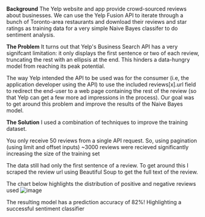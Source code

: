 **Background**
The Yelp website and app provide crowd-sourced reviews about businesses. We can use the Yelp Fusion API to iterate through a bunch of Toronto-area restaurants and download their reviews and star ratings as training data for a very simple Naive Bayes classifer to do sentiment analysis.

**The Problem**
It turns out that Yelp's Business Search API has a very signifcant limitation: it only displays the first sentence or two of each review, truncating the rest with an ellipsis at the end. This hinders a data-hungry model from reaching its peak potential.

The way Yelp intended the API to be used was for the consumer (i.e, the application developer using the API) to use the included reviews[x].url field to redirect the end-user to a web page containing the rest of the review (so that Yelp can get a few more ad impressions in the process). Our goal was to get around this problem and improve the results of the Naive Bayes model.

**The Solution**
I used a combination of techniques to improve the training dataset.

You only receive 50 reviews from a single API request. So, using pagination (using limit and offset inputs) ~3000 reviews were recieved significantly increasing the size of the training set

The data still had only the first sentence of a review. To get around this I scraped the review url using Beautiful Soup to get the full text of the review.

The chart below highlights the distribution of positive and negative reviews used 
![image](https://user-images.githubusercontent.com/60298572/177405611-daae350f-e36d-4a3c-a7d8-3abd69ccaec2.png)

The resulting model has a prediction accuracy of 82%! Highlighting a successful sentiment classifier
